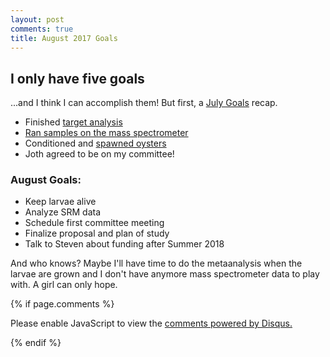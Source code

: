 ```yaml
---
layout: post
comments: true
title: August 2017 Goals
---
```


## I only have five goals

...and I think I can accomplish them! But first, a [July Goals](https://yaaminiv.github.io/July-2017-Goals/) recap.

- Finished [target analysis](https://yaaminiv.github.io/Selecting-SRM-Targets-Part7/)
- [Ran samples on the mass spectrometer](https://yaaminiv.github.io/SRM-Assay-Day9/)
- Conditioned and [spawned oysters](https://yaaminiv.github.io/Gigas-Larvae-Day0/)
- Joth agreed to be on my committee!

### August Goals:

- Keep larvae alive
- Analyze SRM data
- Schedule first committee meeting
- Finalize proposal and plan of study
- Talk to Steven about funding after Summer 2018

And who knows? Maybe I'll have time to do the metaanalysis when the larvae are grown and I don't have anymore mass spectrometer data to play with. A girl can only hope.

{% if page.comments %}

<div id="disqus_thread"></div>
<script>

/**
*  RECOMMENDED CONFIGURATION VARIABLES: EDIT AND UNCOMMENT THE SECTION BELOW TO INSERT DYNAMIC VALUES FROM YOUR PLATFORM OR CMS.
*  LEARN WHY DEFINING THESE VARIABLES IS IMPORTANT: https://disqus.com/admin/universalcode/#configuration-variables*/
/*
var disqus_config = function () {
this.page.url = PAGE_URL;  // Replace PAGE_URL with your page's canonical URL variable
this.page.identifier = PAGE_IDENTIFIER; // Replace PAGE_IDENTIFIER with your page's unique identifier variable
};
*/
(function() { // DON'T EDIT BELOW THIS LINE
var d = document, s = d.createElement('script');
s.src = 'https://the-responsible-grad-student.disqus.com/embed.js';
s.setAttribute('data-timestamp', +new Date());
(d.head || d.body).appendChild(s);
})();
</script>
<noscript>Please enable JavaScript to view the <a href="https://disqus.com/?ref_noscript">comments powered by Disqus.</a></noscript>

{% endif %}

<script id="dsq-count-scr" src="//the-responsible-grad-student.disqus.com/count.js" async></script>
